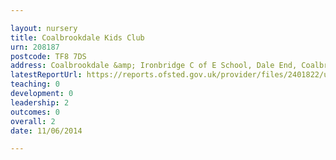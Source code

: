 ```yaml
---

layout: nursery
title: Coalbrookdale Kids Club
urn: 208187
postcode: TF8 7DS
address: Coalbrookdale &amp; Ironbridge C of E School, Dale End, Coalbrookdale, TELFORD, Shropshire, TF8 7DS
latestReportUrl: https://reports.ofsted.gov.uk/provider/files/2401822/urn/208187.pdf
teaching: 0
development: 0
leadership: 2
outcomes: 0
overall: 2
date: 11/06/2014

---
```

